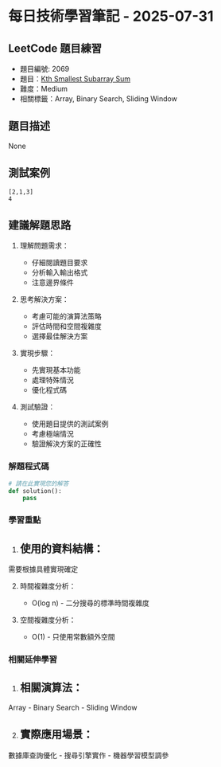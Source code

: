 # 每日技術學習筆記 - 2025-07-31

## LeetCode 題目練習
- 題目編號: 2069
- 題目：[Kth Smallest Subarray Sum](https://leetcode.com/problems/kth-smallest-subarray-sum)
- 難度：Medium
- 相關標籤：Array, Binary Search, Sliding Window

## 題目描述
None

## 測試案例
```
[2,1,3]
4
```

## 建議解題思路
1. 理解問題需求：
   - 仔細閱讀題目要求
   - 分析輸入輸出格式
   - 注意邊界條件

2. 思考解決方案：
   - 考慮可能的演算法策略
   - 評估時間和空間複雜度
   - 選擇最佳解決方案

3. 實現步驟：
   - 先實現基本功能
   - 處理特殊情況
   - 優化程式碼

4. 測試驗證：
   - 使用題目提供的測試案例
   - 考慮極端情況
   - 驗證解決方案的正確性


### 解題程式碼
```python
# 請在此實現您的解答
def solution():
    pass
```

### 學習重點
1. 使用的資料結構：
   - 
需要根據具體實現確定

2. 時間複雜度分析：
   - O(log n) - 二分搜尋的標準時間複雜度

3. 空間複雜度分析：
   - O(1) - 只使用常數額外空間

### 相關延伸學習
1. 相關演算法：
   - 
Array   - Binary Search   - Sliding Window

2. 實際應用場景：
   - 
數據庫查詢優化   - 搜尋引擎實作   - 機器學習模型調參
